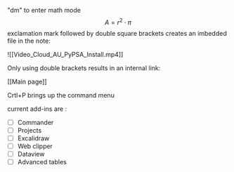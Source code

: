 "dm" to enter math mode
$$
A={r}^2\cdot \pi
$$
exclamation mark followed by double square brackets creates an imbedded file in the note:


![[Video_Cloud_AU_PyPSA_Install.mp4]]

Only using double brackets results in an internal link:

[[Main page]]

Crtl+P brings up the command menu

current add-ins are :
- [ ] Commander
- [ ] Projects
- [ ] Excalidraw
- [ ] Web clipper
- [ ] Dataview
- [ ] Advanced tables
